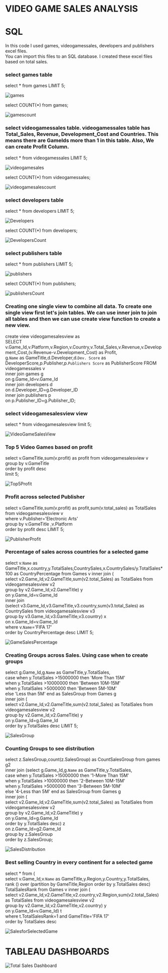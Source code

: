 # VIDEO GAME SALES ANALYSIS

# SQL
In this code I used games, videogamessales, developers and publishers excel files. <br> 
You can import this files to an SQL database. I created these excel files based on total sales. <br> 

### select games table <br> 

select * from games LIMIT 5; <br> 

![games](https://user-images.githubusercontent.com/114496063/208733418-eb030315-b423-4975-91b7-1563d02d16ac.png)

select COUNT(*) from games; <br> 

![gamescount](https://user-images.githubusercontent.com/114496063/208733494-f4029cf4-76eb-4e01-aad8-e2804ebbd296.png)

### select videogamessales table. videogamessales table has Total_Sales, Revenue, Development_Cost and Countries. This means there are GameIds more than 1 in this table. Also, We can create Profit Column. <br> 

select * from videogamessales LIMIT 5; <br> 

![videogamesales](https://user-images.githubusercontent.com/114496063/208733774-4e09133b-7158-4879-b5d2-9820b40966e2.png)

select COUNT(*) from videogamessales; <br>

![videogamesalescount](https://user-images.githubusercontent.com/114496063/208733808-3b8a50ba-5bc9-4c72-8a1f-a2adbeeb72be.png)

### select developers table <br> 

select * from developers LIMIT 5; <br> 

![Developers](https://user-images.githubusercontent.com/114496063/208733349-6103d92e-0a50-4ea2-b968-5cd2ca3b254f.png)

select COUNT(*) from developers; <br> 

![DevelopersCount](https://user-images.githubusercontent.com/114496063/208733383-1a15c421-9f03-4d45-9829-c5af2148a52a.png)

### select publishers table <br> 

select * from publishers LIMIT 5; <br> 

![publishers](https://user-images.githubusercontent.com/114496063/208733547-98b4c99d-cb3e-4850-a4a8-82a4ab140849.png)

select COUNT(*) from publishers; <br> 

![publishersCount](https://user-images.githubusercontent.com/114496063/208733578-895dad3f-879c-4402-874a-ab40b5c869d3.png)

### Creating one single view to combine all data. To create one single view first let's join tables. We can use inner join to join all tables and then we can use create view function to create a new view. <br> 

create view videogamesalesview as  <br> 
SELECT v.Game_Id,v.Platform,v.Region,v.Country,v.Total_Sales,v.Revenue,v.Development_Cost,(v.Revenue-v.Development_Cost) as Profit, <br> 
g.`Name` as GameTitle,d.Developer,d.`Dev. Score` as DeveloperScore,p.Publisher,p.`Publishers Score` as PublisherScore FROM videogamessales v <br> 
inner join games g <br> 
on g.Game_Id=v.Game_Id <br> 
inner join developers d <br> 
on d.Developer_ID=g.Developer_ID <br> 
inner join publishers p <br> 
on p.Publisher_ID=g.Publisher_ID; <br> 

### select videogamesalesview view <br> 
select * from videogamesalesview limit 5; <br> 

![VideoGameSalesView](https://user-images.githubusercontent.com/114496063/208733834-44be431e-1c5b-495c-a232-546414ac1edd.png)

### Top 5 Video Games based on profit <br> 

select v.GameTitle,sum(v.profit) as profit from videogamesalesview v <br> 
group by v.GameTitle  <br> 
order by profit desc  <br> 
limit 5; <br> 

![Top5Profit](https://user-images.githubusercontent.com/114496063/208733728-a205c802-4e1b-4521-8af5-fee50a231448.png)

### Profit across selected Publisher  <br> 

select v.GameTitle,sum(v.profit) as profit,sum(v.total_sales) as TotalSales from videogamesalesview v <br> 
where v.Publisher='Electronic Arts' <br> 
group by v.GameTitle ,v.Platform <br> 
order by profit desc LIMIT 5; <br> 

![PublisherProfit](https://user-images.githubusercontent.com/114496063/208733522-1e066266-c977-4c74-9c86-22234145f152.png)

### Percentage of sales across countries for a selected game  <br> 

select v.`Name` as GameTitle,x.country,y.TotalSales,CountrySales,x.CountrySales/y.TotalSales*100 as CountryPercentage from Games v inner join ( <br> 
select v2.Game_Id,v2.GameTitle,sum(v2.total_Sales) as TotalSales from videogamesalesview v2  <br> 
group by  v2.Game_Id,v2.GameTitle) y <br> 
on y.Game_Id=v.Game_Id <br> 
inner join <br> 
(select v3.Game_Id,v3.GameTitle,v3.country,sum(v3.total_Sales) as CountrySales from videogamesalesview v3 <br> 
group by  v3.Game_Id,v3.GameTitle,v3.country) x <br> 
on x.Game_Id=v.Game_Id <br> 
where v.`Name`='FIFA 17' <br> 
order by CountryPercentage desc LIMIT 5; <br> 

![GameSalesPercentage](https://user-images.githubusercontent.com/114496063/208733469-10f40c01-c3a1-4382-97db-4a0ecb26d5e7.png)

### Creating Groups across Sales. Using case when to create groups <br> 

select g.Game_Id,g.`Name` as GameTitle,y.TotalSales, <br> 
case when y.TotalSales >15000000 then 'More Than 15M' <br> 
when y.TotalSales >10000000 then 'Between 10M-15M' <br> 
when y.TotalSales >5000000 then 'Between 5M-10M' <br> 
else 'Less than 5M' end as SalesGroup from Games g <br> 
inner join ( <br> 
select v2.Game_Id,v2.GameTitle,sum(v2.total_Sales) as TotalSales from videogamesalesview v2  <br> 
group by  v2.Game_Id,v2.GameTitle) y <br> 
on y.Game_Id=g.Game_Id	 <br> 
order by y.TotalSales desc LIMIT 5; <br> 

![SalesGroup](https://user-images.githubusercontent.com/114496063/208733678-9dfad441-afcc-4060-a317-26791cd9efa9.png)



### Counting Groups to see distribution <br> 
select z.SalesGroup,count(z.SalesGroup) as CountSalesGroup from games g2 <br> 
inner join (select g.Game_Id,g.`Name` as GameTitle,y.TotalSales, <br> 
case when y.TotalSales >15000000 then '1-More Than 15M' <br> 
when y.TotalSales >10000000 then '2-Between 10M-15M' <br> 
when y.TotalSales >5000000 then '3-Between 5M-10M' <br> 
else '4-Less than 5M' end as SalesGroup from Games g <br> 
inner join ( <br> 
select v2.Game_Id,v2.GameTitle,sum(v2.total_Sales) as TotalSales from videogamesalesview v2  <br> 
group by  v2.Game_Id,v2.GameTitle) y <br> 
on y.Game_Id=g.Game_Id	 <br> 
order by y.TotalSales desc) z <br> 
on z.Game_Id=g2.Game_Id <br> 
group by z.SalesGroup  <br> 
order by z.SalesGroup; <br> 

![SalesDistribution](https://user-images.githubusercontent.com/114496063/208733614-802ccff4-b54d-41ff-bd5f-199fc3c5dddb.png)

### Best selling Country in every continent for a selected game  <br> 

select * from (  <br> 
select v.Game_Id,v.`Name` as GameTitle,y.Region,y.Country,y.TotalSales, <br> 
rank () over (partition by GameTitle,Region order by y.TotalSales desc) TotalSalesRank from Games v inner join ( <br> 
select v2.Game_Id,v2.GameTitle,v2.country,v2.Region,sum(v2.total_Sales) as TotalSales from videogamesalesview v2  <br> 
group by  v2.Game_Id,v2.GameTitle,v2.country) y <br> 
on y.Game_Id=v.Game_Id) t <br> 
where t.TotalSalesRank=1 and GameTitle='FIFA 17' <br> 
order by TotalSales desc <br> 

![SalesforSelectedGame](https://user-images.githubusercontent.com/114496063/208733649-2668e3e2-d897-4944-b1f5-fd9a112c3272.png)

# TABLEAU DASHBOARDS

![Total Sales Dashboard](https://user-images.githubusercontent.com/114496063/208736991-4501d616-23cb-4484-83da-c6fce9bd1003.png)




